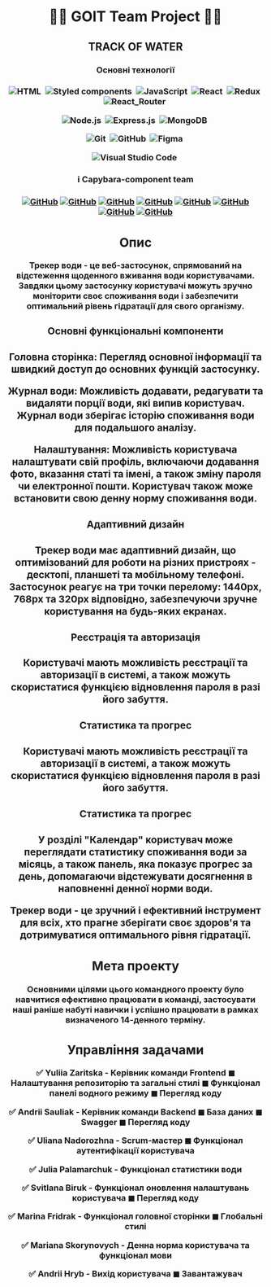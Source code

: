 <h1 align="center"> 👨‍💻 GOIT Team Project 👩‍💻 </h1>
<h2 align="center">  TRACK OF WATER  </h2>

<span align="center">

<h3 align="center"> Основні технології <h3>

![HTML](https://img.shields.io/badge/-HTML-05122A?style=flat&logo=HTML5)&nbsp;
![Styled components](https://img.shields.io/badge/styled--components-DB7093?style=for-the-badge&logo=styled-components&logoColor=white)&nbsp;
![JavaScript](https://img.shields.io/badge/-JavaScript-05122A?style=flat&logo=javascript)&nbsp;
![React](https://img.shields.io/badge/React-20232A?style=for-the-badge&logo=react&logoColor=61DAFB)&nbsp;
![Redux](https://img.shields.io/badge/Redux-593D88?style=for-the-badge&logo=redux&logoColor=white)&nbsp;
![React_Router](https://img.shields.io/badge/React_Router-CA4245?style=for-the-badge&logo=react-router&logoColor=white)&nbsp;

![Node.js](https://img.shields.io/badge/Node.js-43853D?style=for-the-badge&logo=node.js&logoColor=white)&nbsp;
![Express.js](https://img.shields.io/badge/Express.js-404D59?style=for-the-badge)&nbsp;
![MongoDB](https://img.shields.io/badge/MongoDB-4EA94B?style=for-the-badge&logo=mongodb&logoColor=white)&nbsp;

![Git](https://img.shields.io/badge/-Git-05122A?style=flat&logo=git)&nbsp;
![GitHub](https://img.shields.io/badge/-GitHub-05122A?style=flat&logo=github)&nbsp;
![Figma](https://img.shields.io/badge/-Figma-05122A?style=flat&logo=figma)&nbsp;

![Visual Studio Code](https://img.shields.io/badge/-Visual%20Studio%20Code-05122A?style=flat&logo=visual-studio-code&logoColor=007ACC)&nbsp;

</span>

<h3 align="center"> ℹ️ Capybara-component team <h3>
<span align="center">

<a align="center" href="https://github.com/julika-gulchitai">![GitHub](https://img.shields.io/badge/-Julia-05122A?style=flat&logo=github)</a>
<a align="center" href="https://github.com/Ariy83">![GitHub](https://img.shields.io/badge/-Andriy-05122A?style=flat&logo=github)</a>
<a align="center" href="https://github.com/SVTroya">![GitHub](https://img.shields.io/badge/-Lana-05122A?style=flat&logo=github)</a>
<a align="center" href="https://github.com/MartFrida">![GitHub](https://img.shields.io/badge/-Mari-05122A?style=flat&logo=github)</a>
<a align="center" href="https://github.com/UlianaNad">![GitHub](https://img.shields.io/badge/-Uliana-05122A?style=flat&logo=github)</a>
<a align="center" href="https://github.com/YuliaMiha">![GitHub](https://img.shields.io/badge/-Yulia-05122A?style=flat&logo=github)</a>
<a align="center" href="https://github.com/MarianaSko">![GitHub](https://img.shields.io/badge/-Mariana-05122A?style=flat&logo=github)</a>
<a align="center" href="https://github.com/Andrii-Hr">![GitHub](https://img.shields.io/badge/-Andrii-05122A?style=flat&logo=github)</a>

</span>
<span align="center">


## Опис

Трекер води - це веб-застосунок, спрямований на відстеження щоденного вживання води користувачами. Завдяки цьому застосунку користувачі можуть зручно моніторити своє споживання води і забезпечити оптимальний рівень гідратації для свого організму.

<h3 align="center"> Основні функціональні компоненти <h3>

Головна сторінка: Перегляд основної інформації та швидкий доступ до основних функцій застосунку.

Журнал води: Можливість додавати, редагувати та видаляти порції води, які випив користувач. Журнал води зберігає історію споживання води для подальшого аналізу.

Налаштування: Можливість користувача налаштувати свій профіль, включаючи додавання фото, вказання статі та імені, а також зміну пароля чи електронної пошти. Користувач також може встановити свою денну норму споживання води.

<h3 align="center"> Адаптивний дизайн <h3>

Трекер води має адаптивний дизайн, що оптимізований для роботи на різних пристроях - десктопі, планшеті та мобільному телефоні. Застосунок реагує на три точки перелому: 1440px, 768px та 320px відповідно, забезпечуючи зручне користування на будь-яких екранах.

<h3 align="center"> Реєстрація та авторизація <h3>

Користувачі мають можливість реєстрації та авторизації в системі, а також можуть скористатися функцією відновлення пароля в разі його забуття.

<h3 align="center"> Статистика та прогрес <h3>

Користувачі мають можливість реєстрації та авторизації в системі, а також можуть скористатися функцією відновлення пароля в разі його забуття.

<h3 align="center">Статистика та прогрес <h3>

У розділі "Календар" користувач може переглядати статистику споживання води за місяць, а також панель, яка показує прогрес за день, допомагаючи відстежувати досягнення в наповненні денної норми води.

Трекер води - це зручний і ефективний інструмент для всіх, хто прагне зберігати своє здоров'я та дотримуватися оптимального рівня гідратації.


## Мета проекту

Основними цілями цього командного проекту було навчитися ефективно працювати в команді, застосувати наші раніше набуті навички і успішно працювати в рамках визначеного 14-денного терміну.

## Управління задачами

✅ Yuliia Zaritska - Керівник команди Frontend ◼ Налаштування репозиторію та загальні стилі ◼ Функціонал панелі водного режиму ◼ Перегляд коду

✅ Andrii Sauliak - Керівник команди Backend ◼ База даних ◼ Swagger ◼ Перегляд коду

✅ Uliana Nadorozhna - Scrum-мастер ◼ Функціонал аутентифікації користувача

✅ Julia Palamarchuk - Функціонал статистики води

✅ Svitlana Biruk - Функціонал оновлення налаштувань користувача ◼ Перегляд коду

✅ Marina Fridrak - Функціонал головної сторінки ◼ Глобальні стилі

✅ Mariana Skorynovych - Денна норма користувача та функціонал мови

✅ Andrii Hryb - Вихід користувача ◼ Завантажувач
